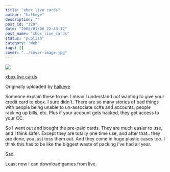 ```yaml
---
title: "xbox live cards"
author: "halkeye"
description: ""
post_id: "329"
date: "2008/01/06 22:43:12"
post_name: "xbox_live_cards"
status: "publish"
category: "Web"
tags: []
cover: "../cover-image.jpg"
---
```


![](https://farm3.static.flickr.com/2033/2174698014_d91ee27a1f_m.jpg)
   

 
 [xbox live cards](https://www.flickr.com/photos/halkeye/2174698014/)
   

 Originally uploaded by [halkeye](https://www.flickr.com/people/halkeye/)
 



Someone explain these to me. I mean I understand not wanting to give your credit card to xbox. I sure didn't. There are so many stories of bad things with people being unable to un-associate cc#s and accounts, people racking up bills, etc. Plus if your account gets hacked, they get access to your CC.  

  

So I went out and bought the pre-paid cards. They are much easier to use, and I think safer. Except they are totally one time use, and after that.. they are done, you just toss them out. And they come in huge plastic cases too. I think this has to be like the biggest waste of packing i've had all year.  

  

Sad.  

  

Least now I can download games from live.
